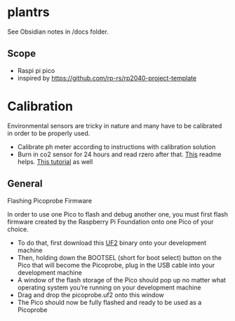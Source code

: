 # plantrs

See Obsidian notes in /docs folder.

## Scope
- Raspi pi pico 
- inspired by https://github.com/rp-rs/rp2040-project-template

# Calibration
Environmental sensors are tricky in nature and many have to be calibrated in order to be properly used.
- Calibrate ph meter according to instructions with calibration solution
- Burn in co2 sensor for 24 hours and read rzero after that. [This](https://github.com/Phoenix1747/MQ135b) readme helps. [This tutorial](http://davidegironi.blogspot.com/2014/01/cheap-co2-meter-using-mq135-sensor-with.html#.Y6G9jtLMKA2) as well

## General
Flashing Picoprobe Firmware

In order to use one Pico to flash and debug another one, you must first flash firmware created by the Raspberry Pi Foundation onto one Pico of your choice.

- To do that, first download this [UF2](https://datasheets.raspberrypi.org/soft/picoprobe.uf2) binary onto your development machine
- Then, holding down the BOOTSEL (short for boot select) button on the Pico that will become the Picoprobe, plug in the USB cable into your development machine
- A window of the flash storage of the Pico should pop up no matter what operating system you’re running on your development machine
- Drag and drop the picoprobe.uf2 onto this window
- The Pico should now be fully flashed and ready to be used as a Picoprobe